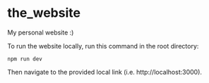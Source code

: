 # the_website
My personal website :)

To run the website locally, run this command in the root directory: 
```
npm run dev
```
Then navigate to the provided local link (i.e. http://localhost:3000).
